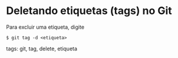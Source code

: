 # Deletando etiquetas (tags) no Git

Para excluir uma etiqueta, digite
```
$ git tag -d <etiqueta>
```

tags: git, tag, delete, etiqueta
